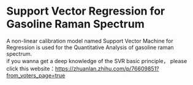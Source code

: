 # Support Vector Regression for Gasoline Raman Spectrum
A non-linear calibration model named Support Vector Machine for Regression is used for the Quantitative Analysis of gasoline raman spectrum.  
if you wanna get a deep knowledge of the SVR basic principle， please click this website：https://zhuanlan.zhihu.com/p/76609851?from_voters_page=true

